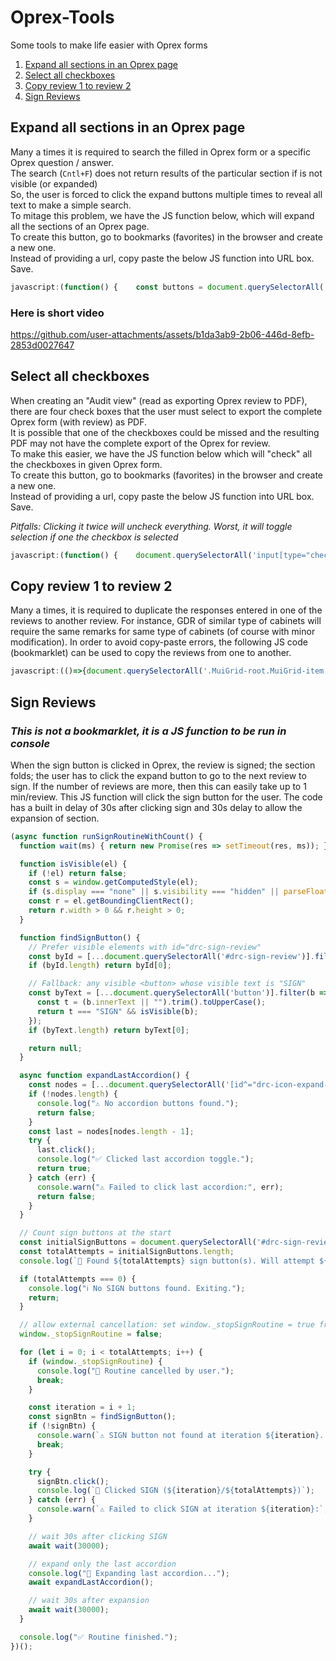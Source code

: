 # Oprex-Tools
Some tools to make life easier with Oprex forms
1. [Expand all sections in an Oprex page](https://github.com/prasannarajaram/Oprex-Tools/blob/main/README.md#expand-all-sections-in-an-oprex-page)
2. [Select all checkboxes](https://github.com/prasannarajaram/Oprex-Tools/blob/main/README.md#select-all-checkboxes)
3. [Copy review 1 to review 2](https://github.com/prasannarajaram/Oprex-Tools/blob/main/README.md#copy-review-1-to-review-2)
4. [Sign Reviews](https://github.com/prasannarajaram/Oprex-Tools/blob/main/README.md#sign-reviews)

## Expand all sections in an Oprex page
Many a times it is required to search the filled in Oprex form or a specific Oprex question / answer.  
The search (`Cntl+F`) does not return results of the particular section if is not visible (or expanded)  
So, the user is forced to click the expand buttons multiple times to reveal all text to make a simple search.  
To mitage this problem, we have the JS function below, which will expand all the sections of an Oprex page.  
To create this button, go to bookmarks (favorites) in the browser and create a new one.  
Instead of providing a url, copy paste the below JS function into URL box. Save.  
```javascript
javascript:(function() {    const buttons = document.querySelectorAll('span[id^="expand-arrow"]');    buttons.forEach(btn => btn.click());})();
```
### Here is short video
https://github.com/user-attachments/assets/b1da3ab9-2b06-446d-8efb-2853d0027647

## Select all checkboxes
When creating an "Audit view" (read as exporting Oprex review to PDF), there are four check boxes that the user must select to export the complete Oprex form (with review) as PDF.  
It is possible that one of the checkboxes could be missed and the resulting PDF may not have the complete export of the Oprex for review.  
To make this easier, we have the JS function below which will "check" all the checkboxes in given Oprex form.  
To create this button, go to bookmarks (favorites) in the browser and create a new one.    
Instead of providing a url, copy paste the below JS function into URL box. Save.  

_Pitfalls: Clicking it twice will uncheck everything. Worst, it will toggle selection if one the checkbox is selected_
```javascript
javascript:(function() {    document.querySelectorAll('input[type="checkbox"]').forEach(cb => cb.click());    })();
```
## Copy review 1 to review 2
Many a times, it is required to duplicate the responses entered in one of the reviews to another review. For instance, GDR of similar type of cabinets will require the same remarks for same type of cabinets (of course with minor modification). In order to avoid copy-paste errors, the following JS code (bookmarklet) can be used to copy the reviews from one to another.
```javascript
javascript:(()=>{document.querySelectorAll('.MuiGrid-root.MuiGrid-item').forEach(e=>{const t=e.querySelectorAll('textarea'),r=Array.from(t).find(e=>e.hasAttribute('readonly')&&!e.hasAttribute('aria-hidden')),a=Array.from(t).find(e=>!e.hasAttribute('readonly')&&!e.disabled);if(r&&a){const e=r.value;Object.getOwnPropertyDescriptor(window.HTMLTextAreaElement.prototype,'value').set.call(a,e),a.dispatchEvent(new Event('input',{bubbles:!0})),a.dispatchEvent(new Event('blur',{bubbles:!0}))}});})();
```
## Sign Reviews
### _This is not a bookmarklet, it is a JS function to be run in console_
When the sign button is clicked in Oprex, the review is signed; the section folds; the user has to click the expand button to go to the next review to sign.
If the number of reviews are more, then this can easily take up to 1 min/review. This JS function will click the sign button for the user.
The code has a built in delay of 30s after clicking sign and 30s delay to allow the expansion of section.
```javascript
(async function runSignRoutineWithCount() {
  function wait(ms) { return new Promise(res => setTimeout(res, ms)); }

  function isVisible(el) {
    if (!el) return false;
    const s = window.getComputedStyle(el);
    if (s.display === "none" || s.visibility === "hidden" || parseFloat(s.opacity) === 0) return false;
    const r = el.getBoundingClientRect();
    return r.width > 0 && r.height > 0;
  }

  function findSignButton() {
    // Prefer visible elements with id="drc-sign-review"
    const byId = [...document.querySelectorAll('#drc-sign-review')].filter(isVisible);
    if (byId.length) return byId[0];

    // Fallback: any visible <button> whose visible text is "SIGN"
    const byText = [...document.querySelectorAll('button')].filter(b => {
      const t = (b.innerText || "").trim().toUpperCase();
      return t === "SIGN" && isVisible(b);
    });
    if (byText.length) return byText[0];

    return null;
  }

  async function expandLastAccordion() {
    const nodes = [...document.querySelectorAll('[id^="drc-icon-expand-accordion"], [id^="expand-arrow"]')];
    if (!nodes.length) {
      console.log("⚠️ No accordion buttons found.");
      return false;
    }
    const last = nodes[nodes.length - 1];
    try {
      last.click();
      console.log("✅ Clicked last accordion toggle.");
      return true;
    } catch (err) {
      console.warn("⚠️ Failed to click last accordion:", err);
      return false;
    }
  }

  // Count sign buttons at the start
  const initialSignButtons = document.querySelectorAll('#drc-sign-review');
  const totalAttempts = initialSignButtons.length;
  console.log(`🔢 Found ${totalAttempts} sign button(s). Will attempt ${totalAttempts} time(s).`);

  if (totalAttempts === 0) {
    console.log("ℹ️ No SIGN buttons found. Exiting.");
    return;
  }

  // allow external cancellation: set window._stopSignRoutine = true from console to stop
  window._stopSignRoutine = false;

  for (let i = 0; i < totalAttempts; i++) {
    if (window._stopSignRoutine) {
      console.log("🛑 Routine cancelled by user.");
      break;
    }

    const iteration = i + 1;
    const signBtn = findSignButton();
    if (!signBtn) {
      console.warn(`⚠️ SIGN button not found at iteration ${iteration}. Exiting early.`);
      break;
    }

    try {
      signBtn.click();
      console.log(`🔘 Clicked SIGN (${iteration}/${totalAttempts})`);
    } catch (err) {
      console.warn(`⚠️ Failed to click SIGN at iteration ${iteration}:`, err);
    }

    // wait 30s after clicking SIGN
    await wait(30000);

    // expand only the last accordion
    console.log("📂 Expanding last accordion...");
    await expandLastAccordion();

    // wait 30s after expansion
    await wait(30000);
  }

  console.log("✅ Routine finished.");
})();
```
